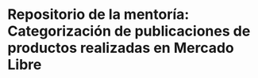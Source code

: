 # Repositorio de la mentoría: Categorización de publicaciones de productos realizadas en Mercado Libre
